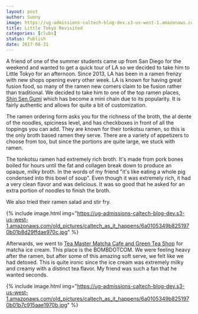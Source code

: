 ```yaml
---
layout: post
author: Sunny
image: https://ug-admissions-caltech-blog-dev.s3-us-west-1.amazonaws.com/old_pictures/caltech_as_it_happens/6a0105349b8251970b01b8d29ffda4970c.jpg
title: Little Tokyo Revisited
categories: [clubs]
status: Publish
date: 2017-08-31
---
```


A friend of one of the summer students came up from San Diego for the weekend and wanted to get a quick tour of LA so we decided to take him to Little Tokyo for an afternoon. Since 2013, LA has been in a ramen frenzy with new shops opening every other week. LA is known for having great fusion food, so many of the ramen new comers claim to be fusion rather than traditional. We decided to take him to one of the top ramen places, <a href="https://www.shinsengumigroup.com/en/restaurants/litteletokyo-ramen.php">Shin Sen Gumi</a> which has become a mini chain due to its popularity. It is fairly authentic and allows for quite a bit of customization.

The ramen ordering form asks you for the richness of the broth, the al dente of the noodles, spiciness level, and has checkboxes in front of all the toppings you can add. They are known for their tonkotsu ramen, so this is the only broth based ramen they serve. There are a variety of appetizers to choose from too, but since the portions are quite large, we stuck with ramen.

The tonkotsu ramen had extremely rich broth. It's made from pork bones boiled for hours until the fat and collagen break down to produce an opaque, milky broth. In the words of my friend "it's like eating a whole pig condensed into this bowl of soup". Even though it was extremely rich, it had a very clean flavor and was delicious. It was so good that he asked for an extra portion of noodles to finish the broth.

We also tried their ramen salad and stir fry.


{% include image.html img="https://ug-admissions-caltech-blog-dev.s3-us-west-1.amazonaws.com/old_pictures/caltech_as_it_happens/6a0105349b8251970b01b8d29ffdae970c.jpg" %}

Afterwards, we went to <a href="https://www.facebook.com/LATeaMaster/">Tea Master Matcha Cafe and Green Tea Shop</a> for matcha ice cream. This place is the BOMBDOTCOM. We were feeling heavy after the ramen, but after some of this amazing soft serve, we felt like we had detoxed. This is quite ironic since the ice cream was extremely milky and creamy with a distinct tea flavor. My friend was such a fan that he wanted seconds.


{% include image.html img="https://ug-admissions-caltech-blog-dev.s3-us-west-1.amazonaws.com/old_pictures/caltech_as_it_happens/6a0105349b8251970b01b7c915aae1970b.jpg" %}

